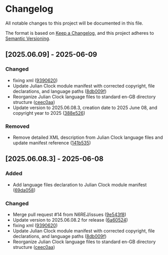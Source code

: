 # Changelog

All notable changes to this project will be documented in this file.

The format is based on [Keep a Changelog](https://keepachangelog.com/en/1.0.0/),
and this project adheres to [Semantic Versioning](https://semver.org/spec/v2.0.0.html).

## [2025.06.09] - 2025-06-09

### Changed

* fixing xml ([9390620](https://github.com/N6REJ/mod_julianclock/commit/9390620))
* Update Julian Clock module manifest with corrected copyright, file declarations, and language paths ([8db009f](https://github.com/N6REJ/mod_julianclock/commit/8db009f))
* Reorganize Julian Clock language files to standard en-GB directory structure ([ceec0aa](https://github.com/N6REJ/mod_julianclock/commit/ceec0aa))
* Update version to 2025.06.08.3, creation date to 2025 June 08, and copyright year to 2025 ([388e526](https://github.com/N6REJ/mod_julianclock/commit/388e526))

### Removed

* Remove detailed XML description from Julian Clock language files and update manifest reference ([141b535](https://github.com/N6REJ/mod_julianclock/commit/141b535))

## [2025.06.08.3] - 2025-06-08

### Added

* Add language files declaration to Julian Clock module manifest ([69da058](https://github.com/N6REJ/mod_julianclock/commit/69da058))

### Changed

* Merge pull request #14 from N6REJ/issues ([9e543f8](https://github.com/N6REJ/mod_julianclock/commit/9e543f8))
* Update version to 2025.06.08.2 for release ([6a60524](https://github.com/N6REJ/mod_julianclock/commit/6a60524))
* fixing xml ([9390620](https://github.com/N6REJ/mod_julianclock/commit/9390620))
* Update Julian Clock module manifest with corrected copyright, file declarations, and language paths ([8db009f](https://github.com/N6REJ/mod_julianclock/commit/8db009f))
* Reorganize Julian Clock language files to standard en-GB directory structure ([ceec0aa](https://github.com/N6REJ/mod_julianclock/commit/ceec0aa))

